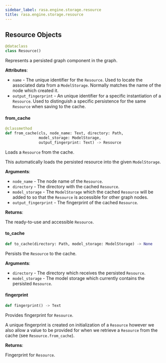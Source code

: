 ```yaml
---
sidebar_label: rasa.engine.storage.resource
title: rasa.engine.storage.resource
---
```

## Resource Objects

```python
@dataclass
class Resource()
```

Represents a persisted graph component in the graph.

**Attributes**:

- `name` - The unique identifier for the `Resource`. Used to locate the associated
  data from a `ModelStorage`. Normally matches the name of the node which
  created it.
- `output_fingerprint` - An unique identifier for a specific instantiation of a
  `Resource`. Used to distinguish a specific persistence for the same
  `Resource` when saving to the cache.

#### from\_cache

```python
@classmethod
def from_cache(cls, node_name: Text, directory: Path,
               model_storage: ModelStorage,
               output_fingerprint: Text) -> Resource
```

Loads a `Resource` from the cache.

This automatically loads the persisted resource into the given `ModelStorage`.

**Arguments**:

- `node_name` - The node name of the `Resource`.
- `directory` - The directory with the cached `Resource`.
- `model_storage` - The `ModelStorage` which the cached `Resource` will be added
  to so that the `Resource` is accessible for other graph nodes.
- `output_fingerprint` - The fingerprint of the cached `Resource`.
  

**Returns**:

  The ready-to-use and accessible `Resource`.

#### to\_cache

```python
def to_cache(directory: Path, model_storage: ModelStorage) -> None
```

Persists the `Resource` to the cache.

**Arguments**:

- `directory` - The directory which receives the persisted `Resource`.
- `model_storage` - The model storage which currently contains the persisted
  `Resource`.

#### fingerprint

```python
def fingerprint() -> Text
```

Provides fingerprint for `Resource`.

A unique fingerprint is created on initialization of a `Resource` however we
also allow a value to be provided for when we retrieve a `Resource` from the
cache (see `Resource.from_cache`).

**Returns**:

  Fingerprint for `Resource`.

